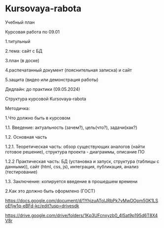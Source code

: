 # Kursovaya-rabota

Учебный план

Курсовая работа по 09.01

1.титульный

2.тема: сайт с БД

3.план (в доске)

4.распечатанный документ (пояснительная записка) и сайт

5.защита  (видео или демонстрация работы)

Дедлайн: до практики (09.05.2024)


Структура курсовой Kursovaya-rabota

Методичка:

1.Что должно быть в курсовом

  1.1. Введение: актуальность (зачем?), цель(что?), задачи(как?) 
  
  1.2. Основная часть
  
  1.2.1. Теоретическая часть: обзор существующих аналогов (найти готовое решение), структура проекта - диаграммы,  описание ПО
    
  1.2.2 Практическая часть: БД (установка и запуск, структура (таблицы с данными)), сайт (html, css, js), интеграция, публикация, анализ (тестирование) 
    
  1.3. Заключение: копируется введение в прошедшем времени
  
2.Как это должно быть оформлено (ГОСТ)

https://docs.google.com/document/d/1YhjzuAToIJRbPk7vMwDOpm50K1LSoEfjw1q-eBFd-kc/edit?usp=drivesdk



https://drive.google.com/drive/folders/1Kp3UFcnxyzb0_4lSat9p195d6T8X4V8r